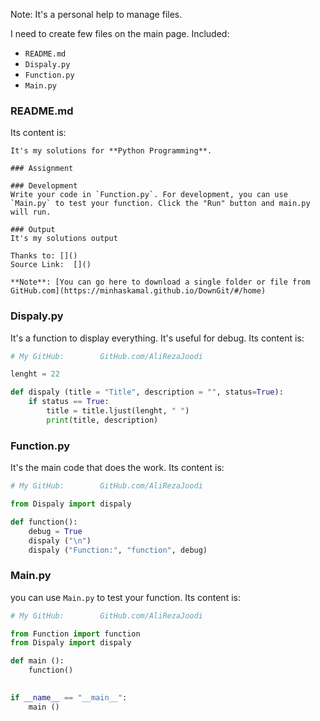 Note: It's a personal help to manage files.

I need to create few files on the main page. Included:
- `README.md`
- `Dispaly.py`
- `Function.py`
- `Main.py`

### README.md
Its content is:
```
It's my solutions for **Python Programming**.

### Assignment

### Development
Write your code in `Function.py`. For development, you can use `Main.py` to test your function. Click the "Run" button and main.py will run.

### Output
It's my solutions output

Thanks to: []()  
Source Link:  []()

**Note**: [You can go here to download a single folder or file from GitHub.com](https://minhaskamal.github.io/DownGit/#/home)

```

### Dispaly.py
It's a function to display everything. It's useful for debug.
Its content is:
```py
# My GitHub:  		GitHub.com/AliRezaJoodi

lenght = 22

def dispaly (title = "Title", description = "", status=True):
    if status == True:
        title = title.ljust(lenght, " ")
        print(title, description)
```

### Function.py
It's the main code that does the work.
Its content is:
```py
# My GitHub:  		GitHub.com/AliRezaJoodi

from Dispaly import dispaly

def function():
    debug = True
    dispaly ("\n")
    dispaly ("Function:", "function", debug)
```
### Main.py
you can use `Main.py` to test your function.
Its content is:
```py
# My GitHub:  		GitHub.com/AliRezaJoodi

from Function import function
from Dispaly import dispaly

def main ():
    function()
    

if __name__ == "__main__":
    main ()
```


